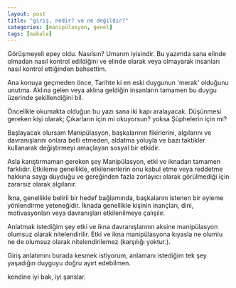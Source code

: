 ```yaml
---
layout: post
title: "giriş, nedir? ve ne değildir?"
categories: [manipülasyon, genel]
tags: [makale]
---
```


Görüşmeyeli epey oldu. Nasılsın? Umarım iyisindir. Bu yazımda sana elinde olmadan nasıl kontrol edildiğini ve elinde olarak veya olmayarak insanları nasıl kontrol ettiğinden bahsettim.

Ana konuya geçmeden önce, Tarihte ki en eski duygunun 'merak' olduğunu unutma. Aklına gelen veya aklına geldiğin insanların tamamen bu duygu üzerinde şekillendiğini bil.

Öncelikle okumakta olduğun bu yazı sana iki kapı aralayacak. Düşünmesi gereken kişi olarak; Çıkarların için mi okuyorsun? yoksa Şüphelerin için mi?

Başlayacak olursam Manipülasyon, başkalarının fikirlerini, algılarını ve davranışlarını onlara belli etmeden, aldatma yoluyla ve bazı taktikler kullanarak değiştirmeyi amaçlayan sosyal bir etkidir.

Asla karıştırmaman gereken şey Manipülasyon, etki ve iknadan tamamen farklıdır. Etkileme genellikle, etkilenenlerin onu kabul etme veya reddetme hakkına saygı duyduğu ve gereğinden fazla zorlayıcı olarak görülmediği için zararsız olarak algılanır. 

İkna, genellikle belirli bir hedef bağlamında, başkalarını istenen bir eyleme yönlendirme yeteneğidir. İknada genellikle kişinin inançları, dini, motivasyonları veya davranışları etkilenilmeye çalışılır.

Anlatmak istediğim şey etki ve ikna davranışlarının aksine manipülasyon olumsuz olarak nitelendirilir. Etki ve ikna manipülasyona kıyasla ne olumlu ne de olumsuz olarak nitelendirilemez (karşılığı yoktur.).

Giriş anlatımını burada kesmek istiyorum, anlamanı istediğim tek şey yaşadığın duyguyu doğru ayırt edebilmen.

kendine iyi bak, iyi şanslar.
